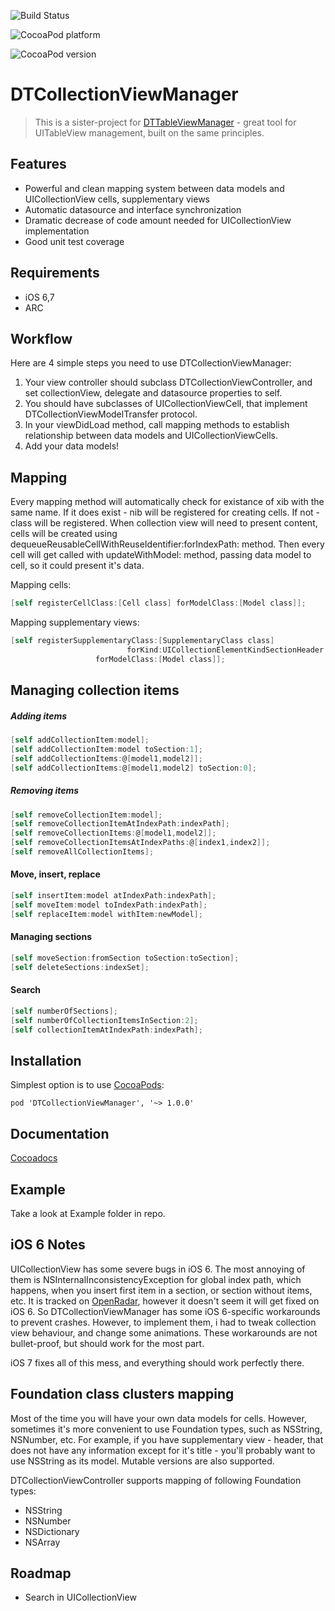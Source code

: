 ![Build Status](https://travis-ci.org/DenHeadless/DTCollectionViewManager.png?branch=master,development)

![CocoaPod platform](http://cocoapod-badges.herokuapp.com/p/DTCollectionViewManager/badge.svg)

![CocoaPod version](http://cocoapod-badges.herokuapp.com/v/DTCollectionViewManager/badge.svg)

DTCollectionViewManager
=======================

> This is a sister-project for [DTTableViewManager](https://github.com/DenHeadless/DTTableViewManager) - great tool for UITableView management, built on the same principles.

## Features

* Powerful and clean mapping system between data models and UICollectionView cells, supplementary views 
* Automatic datasource and interface synchronization
* Dramatic decrease of code amount needed for UICollectionView implementation
* Good unit test coverage

## Requirements

- iOS 6,7
- ARC

## Workflow

Here are 4 simple steps you need to use DTCollectionViewManager:

1. Your view controller should subclass DTCollectionViewController, and set collectionView, delegate and datasource properties to self.
2. You should have subclasses of UICollectionViewCell, that implement DTCollectionViewModelTransfer protocol.
3. In your viewDidLoad method, call mapping methods to establish relationship between data models and UICollectionViewCells.
4. Add your data models!

## Mapping

Every mapping method will automatically check for existance of xib with the same name. If it does exist - nib will be registered for creating cells. If not - class will be registered. When collection view will need to present content, cells will be created using dequeueReusableCellWithReuseIdentifier:forIndexPath: method. Then every cell will get called with updateWithModel: method, passing data model to cell, so it could present it's data.

Mapping cells:

```objective-c
[self registerCellClass:[Cell class] forModelClass:[Model class]];
```

Mapping supplementary views:
```objective-c
[self registerSupplementaryClass:[SupplementaryClass class] 
						  forKind:UICollectionElementKindSectionHeader
                   forModelClass:[Model class]];
```

## Managing collection items

##### Adding items

```objective-c
[self addCollectionItem:model];
[self addCollectionItem:model toSection:1];
[self addCollectionItems:@[model1,model2]];
[self addCollectionItems:@[model1,model2] toSection:0];
```

##### Removing items

```objective-c
[self removeCollectionItem:model];
[self removeCollectionItemAtIndexPath:indexPath];
[self removeCollectionItems:@[model1,model2]];
[self removeCollectionItemsAtIndexPaths:@[index1,index2]];
[self removeAllCollectionItems];
```	

#### Move, insert, replace

```objective-c
[self insertItem:model atIndexPath:indexPath];
[self moveItem:model toIndexPath:indexPath];
[self replaceItem:model withItem:newModel];
```

#### Managing sections

```objective-c
[self moveSection:fromSection toSection:toSection];
[self deleteSections:indexSet];
```	

#### Search 

```objective-c
[self numberOfSections];
[self numberOfCollectionItemsInSection:2];
[self collectionItemAtIndexPath:indexPath];
```	

## Installation

Simplest option is to use [CocoaPods](http://www.cocoapods.org):

	pod 'DTCollectionViewManager', '~> 1.0.0'
	
## Documentation

[Cocoadocs](http://cocoadocs.org/docsets/DTCollectionViewManager)

## Example

Take a look at Example folder in repo.

## iOS 6 Notes

UICollectionView has some severe bugs in iOS 6. The most annoying of them is NSInternalInconsistencyException for global index path, which happens, when you insert first item in a section, or section without items, etc. It is tracked on [OpenRadar](http://openradar.appspot.com/12954582), however it doesn't seem it will get fixed on iOS 6. So DTCollectionViewManager has some iOS 6-specific workarounds to prevent crashes. However, to implement them, i had to tweak collection view behaviour, and change some animations. These workarounds are not bullet-proof, but should work for the most part. 

iOS 7 fixes all of this mess, and everything should work perfectly there. 

## Foundation class clusters mapping

Most of the time you will have your own data models for cells. However, sometimes it's more convenient to use Foundation types, such as NSString, NSNumber, etc. For example, if you have supplementary view - header, that does not have any information except for it's title - you'll probably want to use NSString as its model. Mutable versions are also supported. 
 
 DTCollectionViewController supports mapping of following Foundation types:
 
 * NSString
 * NSNumber
 * NSDictionary
 * NSArray

## Roadmap

- Search in UICollectionView

